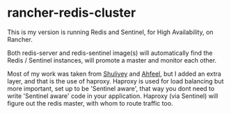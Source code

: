 # rancher-redis-cluster

This is my version is running Redis and Sentinel, for High Availability, on Rancher.

Both redis-server and redis-sentinel image(s) will automatically find the Redis / Sentinel instances, will promote a master and monitor each other.

Most of my work was taken from [Shuliyey](https://github.com/Shuliyey) and [Ahfeel](https://github.com/ahfeel), but I added an extra layer, and that is the use of haproxy.
Haproxy is used for load balancing but more important, set up to be 'Sentinel aware', that way  you dont need to write 'Sentinel aware' code in your application.
Haproxy (via Sentinel) will figure out the redis master, with whom to route traffic too.


